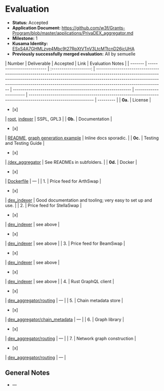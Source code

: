 # Evaluation

- **Status:** Accepted
- **Application Document:** https://github.com/w3f/Grants-Program/blob/master/applications/PrivaDEX_aggregator.md
- **Milestone:** 1
- **Kusama Identity:** [ESxS4A7GHMLzve4Mbc9t27RpXtVTnV3LtcMTtcnD26jcUHA](https://polkascan.io/pre/kusama/account/ESxS4A7GHMLzve4Mbc9t27RpXtVTnV3LtcMTtcnD26jcUHA)
- **Previously successfully merged evaluation:** All by semuelle

| Number  | Deliverable                |        Accepted        | Link                                                                                                                                                                                                                                                                         | Evaluation Notes                                             |
| ------- | -------------------------- | :--------------------: | ---------------------------------------------------------------------------------------------------------------------------------------------------------------------------------------------------------------------------------------------------------------------------- | ------------------------------------------------------------ | ---------------------- | --------------------------------------------------------------------------------------------------------------- | --------- |
| **0a.** | License                    | <ul><li>[x] </li></ul> | [root](https://github.com/kapilsinha/privadex/blob/c3e1b00c3e18fb86b5e0b1c0538db06a505d1aa9/LICENSE), [indexer](https://github.com/kapilsinha/privadex/blob/62dfcf6a0ad78f9d2930915bef8069ec9d32cb38/dex_indexer/LICENSE)                                                    | SSPL, GPL3                                                   |
| **0b.** | Documentation              | <ul><li>[x] </li></ul> | [README](https://github.com/kapilsinha/privadex/blob/c3e1b00c3e18fb86b5e0b1c0538db06a505d1aa9/README.md), [graph generation example](https://github.com/kapilsinha/privadex/blob/62dfcf6a0ad78f9d2930915bef8069ec9d32cb38/dex_aggregator/routing/README.md#running-examples) | Inline docs sporadic.                                        |
| **0c.** | Testing and Testing Guide  | <ul><li>[x] </li></ul> | [/dex_aggregator](https://github.com/kapilsinha/privadex/tree/c3e1b00c3e18fb86b5e0b1c0538db06a505d1aa9/dex_aggregator)                                                                                                                                                       | See READMEs in subfolders.                                   |
| **0d.** | Docker                     | <ul><li>[x] </li></ul> | [Dockerfile](https://github.com/kapilsinha/privadex/blob/c3e1b00c3e18fb86b5e0b1c0538db06a505d1aa9/Dockerfile)                                                                                                                                                                | —                                                            |
| 1.      | Price feed for ArthSwap    | <ul><li>[x] </li></ul> | [dex_indexer](https://github.com/kapilsinha/privadex/tree/62dfcf6a0ad78f9d2930915bef8069ec9d32cb38/dex_indexer)                                                                                                                                                              | Good documentation and tooling; very easy to set up and use. |
| 2.      | Price feed for StellaSwap  | <ul><li>[x] </li></ul> | [dex_indexer](https://github.com/kapilsinha/privadex/tree/62dfcf6a0ad78f9d2930915bef8069ec9d32cb38/dex_indexer)                                                                                                                                                              | see above                                                    | <ul><li>[x] </li></ul> | [dex_indexer](https://github.com/kapilsinha/privadex/tree/62dfcf6a0ad78f9d2930915bef8069ec9d32cb38/dex_indexer) | see above |
| 3.      | Price feed for BeamSwap    | <ul><li>[x] </li></ul> | [dex_indexer](https://github.com/kapilsinha/privadex/tree/62dfcf6a0ad78f9d2930915bef8069ec9d32cb38/dex_indexer)                                                                                                                                                              | see above                                                    | <ul><li>[x] </li></ul> | [dex_indexer](https://github.com/kapilsinha/privadex/tree/62dfcf6a0ad78f9d2930915bef8069ec9d32cb38/dex_indexer) | see above |
| 4.      | Rust GraphQL client        | <ul><li>[x] </li></ul> | [dex_aggregator/routing](https://github.com/kapilsinha/privadex/blob/62dfcf6a0ad78f9d2930915bef8069ec9d32cb38/dex_aggregator/routing/src/graphql_client.rs)                                                                                                                  | —                                                            |
| 5.      | Chain metadata store       | <ul><li>[x] </li></ul> | [dex_aggregator/chain_metadata](https://github.com/kapilsinha/privadex/tree/62dfcf6a0ad78f9d2930915bef8069ec9d32cb38/dex_aggregator/chain_metadata)                                                                                                                          | —                                                            |
| 6.      | Graph library              | <ul><li>[x] </li></ul> | [dex_aggregator/routing](https://github.com/kapilsinha/privadex/tree/62dfcf6a0ad78f9d2930915bef8069ec9d32cb38/dex_aggregator/routing/src/graph)                                                                                                                              | —                                                            |
| 7.      | Network graph construction | <ul><li>[x] </li></ul> | [dex_aggregator/routing](https://github.com/kapilsinha/privadex/blob/62dfcf6a0ad78f9d2930915bef8069ec9d32cb38/dex_aggregator/routing/src/graph_builder.rs)                                                                                                                   | —                                                            |

## General Notes

- —
